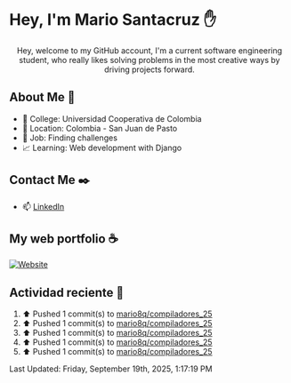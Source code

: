 # Hey, I'm Mario Santacruz :raised_hand:

<center>
    Hey, welcome to my GitHub account, I'm a current software engineering student, who really likes solving problems in the most creative ways by driving projects forward.
</center>

## About Me 🤔

- :school_satchel: College: Universidad Cooperativa de Colombia
- :round_pushpin: Location: Colombia - San Juan de Pasto
- :briefcase: Job: Finding challenges
- :chart_with_upwards_trend: Learning: Web development with Django

## Contact Me :black_nib:

- :mailbox: [LinkedIn](https://www.linkedin.com/in/mario-fernando-santacruz-pantoja-967349324/)

## My web portfolio :coffee:

[![Website](https://img.shields.io/website?url=https%3A%2F%2Fmiportfolio-murex.vercel.app%2F&up_message=My%20portfolio&up_color=yellow&down_message=Website&down_color=black&style=for-the-badge&label=Personal%20website)](https://miportfolio-murex.vercel.app/)

## Actividad reciente :eyes:
<!--RECENT_ACTIVITY:start-->
1. ⬆️ Pushed 1 commit(s) to [mario8q/compiladores_25](https://github.com/mario8q/compiladores_25)<br>
2. ⬆️ Pushed 1 commit(s) to [mario8q/compiladores_25](https://github.com/mario8q/compiladores_25)<br>
3. ⬆️ Pushed 1 commit(s) to [mario8q/compiladores_25](https://github.com/mario8q/compiladores_25)<br>
4. ⬆️ Pushed 1 commit(s) to [mario8q/compiladores_25](https://github.com/mario8q/compiladores_25)<br>
5. ⬆️ Pushed 1 commit(s) to [mario8q/compiladores_25](https://github.com/mario8q/compiladores_25)<br>
<!--RECENT_ACTIVITY:end-->
<!--RECENT_ACTIVITY:last_update-->
Last Updated: Friday, September 19th, 2025, 1:17:19 PM
<!--RECENT_ACTIVITY:last_update_end-->

